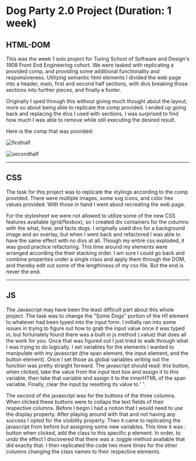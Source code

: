 # Dog Party 2.0 Project (Duration: 1 week)


## HTML-DOM
This was the week 1 solo project for Turing School of Software and Design's 1908 Front End Engineering cohort. We were tasked with replicating a provided comp, and providing
some additional functionality and responsiveness. Utilizing semantic html elements I divided the web page into a header, main, first and second
half sections, with divs breaking those sections into further pieces, and finally a footer.

Originally I sped through this without giving much thought about the layout, more so about being able to replicate the comp provided. I ended
up going back and replacing the divs I used with sections. I was surprised to find how much I was able to remove while still executing the
desired result.

Here is the comp that was provided:

![firsthalf](/images/compfirsthalf.png)

![secondhalf](/images/compsecondhalf.png)



---
## CSS

The task for this project was to replicate the stylings according to the comp provided. There were multiple images, some svg icons, and color hex values provided. With those in hand I went about recreating the web page.

For the stylesheet we were not allowed to utilize some of the new CSS features available (grid/flexbox), so I created div containers for
the columns with the what, how, and facts dogs. I originally used divs for a background image and an overlay, but when I went back and refactored I was able to have the same effect with no divs at all. Though my entire css exploded, it was good practice refactoring. This time around my elements were arranged according the their stacking order. I am sure I could go back and combine properties under a single class and apply them through the DOM, and thereby edit out some of the lengthiness of my css file. But the end is never the end.

---
## JS

The Javascript may have been the least difficult part about this whole project. The task was to change the "Some Dogs" portion of the H1 element to whatever had been typed into the input form. I initially ran into some issues in trying to figure out how to grab the input value once it was typed in, but fortunately found there was a built in js method (.value) that does all the work for you. Once that was figured out I just tried to walk through what I was trying to do logically. I set variables for the elements I wanted to manipulate with my javascript (the span element, the input element, and the button element). Once I set those as global variables writing out the function was pretty straight forward. The javascript should read: this button, when clicked, take the value from the input text box and assign it to this variable, then take that variable and assign it to the innerHTML of the span variable. Finally, clear the input by resetting its value to ' '.

The second of the javascript was for the buttons of the three columns. When clicked these buttons were to collaps the text fields of their respective columns. Before I begin I had a notion that I would need to use the display property. After playing around with that and not having any success I opted for the visibility property. Then it came to replicating the javascript from before but assigning some new variables. This time it was : button when clicked, add the class to this specific p element. In order, to undo the effect I discovered that there was a .toggle method available that did exactly that. I then replicated the code two more times for the other columns changing the class names to their respective elements.
